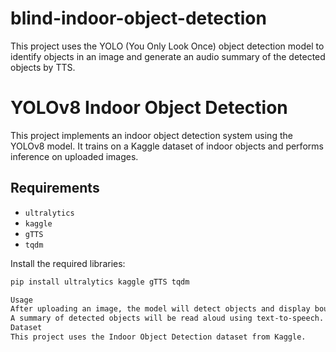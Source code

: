 # blind-indoor-object-detection
This project uses the YOLO (You Only Look Once) object detection model to identify objects in an image and generate an audio summary of the detected objects by TTS.

# YOLOv8 Indoor Object Detection

This project implements an indoor object detection system using the YOLOv8 model. It trains on a Kaggle dataset of indoor objects and performs inference on uploaded images.

## Requirements

- `ultralytics`
- `kaggle`
- `gTTS`
- `tqdm`

Install the required libraries:

```bash
pip install ultralytics kaggle gTTS tqdm

Usage
After uploading an image, the model will detect objects and display bounding boxes.
A summary of detected objects will be read aloud using text-to-speech.
Dataset
This project uses the Indoor Object Detection dataset from Kaggle.
